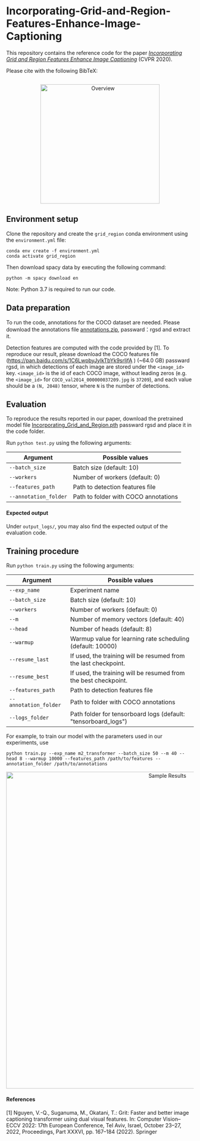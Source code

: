 # Incorporating-Grid-and-Region-Features-Enhance-Image-Captioning
This repository contains the reference code for the paper _[Incorporating Grid and Region Features Enhance Image Captioning]()_ (CVPR 2020).

Please cite with the following BibTeX:

```

```
<p align="center">
  <img src="images/m2.png" alt="Overview" width="320"/>
</p>

## Environment setup
Clone the repository and create the `grid_region` conda environment using the `environment.yml` file:
```
conda env create -f environment.yml
conda activate grid_region
```
Then download spacy data by executing the following command:
```
python -m spacy download en
```

Note: Python 3.7 is required to run our code. 


## Data preparation
To run the code, annotations for the COCO dataset are needed. Please download the annotations file [annotations.zip](https://pan.baidu.com/s/1i4joLltyirMFEiYAy5G0mA), passward：rgsd and extract it.

Detection features are computed with the code provided by [1]. To reproduce our result, please download the COCO features file (https://pan.baidu.com/s/1C6LwpbyJylkTbYk9srljfA ) (~64.0 GB) passward rgsd, in which detections of each image are stored under the `<image_id>` key. `<image_id>` is the id of each COCO image, without leading zeros (e.g. the `<image_id>` for `COCO_val2014_000000037209.jpg` is `37209`), and each value should be a `(N, 2048)` tensor, where `N` is the number of detections. 


## Evaluation
To reproduce the results reported in our paper, download the pretrained model file [Incorporating_Grid_and_Region.pth](https://pan.baidu.com/s/1FDZFojPnejMxJ-s8t8aknw) passward rgsd and place it in the code folder.

Run `python test.py` using the following arguments:

| Argument | Possible values |
|------|------|
| `--batch_size` | Batch size (default: 10) |
| `--workers` | Number of workers (default: 0) |
| `--features_path` | Path to detection features file |
| `--annotation_folder` | Path to folder with COCO annotations |

#### Expected output
Under `output_logs/`, you may also find the expected output of the evaluation code.


## Training procedure
Run `python train.py` using the following arguments:

| Argument | Possible values |
|------|------|
| `--exp_name` | Experiment name|
| `--batch_size` | Batch size (default: 10) |
| `--workers` | Number of workers (default: 0) |
| `--m` | Number of memory vectors (default: 40) |
| `--head` | Number of heads (default: 8) |
| `--warmup` | Warmup value for learning rate scheduling (default: 10000) |
| `--resume_last` | If used, the training will be resumed from the last checkpoint. |
| `--resume_best` | If used, the training will be resumed from the best checkpoint. |
| `--features_path` | Path to detection features file |
| `--annotation_folder` | Path to folder with COCO annotations |
| `--logs_folder` | Path folder for tensorboard logs (default: "tensorboard_logs")|

For example, to train our model with the parameters used in our experiments, use
```
python train.py --exp_name m2_transformer --batch_size 50 --m 40 --head 8 --warmup 10000 --features_path /path/to/features --annotation_folder /path/to/annotations
```

<p align="center">
  <img src="images/results.png" alt="Sample Results" width="850"/>
</p>

#### References
[1] Nguyen, V.-Q., Suganuma, M., Okatani, T.: Grit: Faster and better image captioning transformer using dual visual features. In: Computer Vision–ECCV 2022: 17th European Conference, Tel Aviv, Israel, October 23–27, 2022, Proceedings, Part XXXVI, pp. 167–184 (2022). Springer
